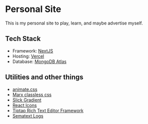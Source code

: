 # Personal Site

This is my personal site to play, learn, and maybe advertise myself. 

## Tech Stack

- Framework: [NextJS](https://nextjs.org/)
- Hosting: [Vercel](https://vercel.com)
- Database: [MongoDB Atlas](https://www.mongodb.com/atlas/database)

## Utilities and other things

- [animate.css](https://animate.style/)
- [Marx classless css](https://mblode.github.io/marx/)
- [Slick Gradient](https://slick-gradient.vercel.app/?ref=producthunt)
- [React Icons](https://react-icons.github.io/react-icons/)
- [Tiptap Rich Text Editor Framework](https://tiptap.dev/)
- [Sematext Logs](https://sematext.com/)
